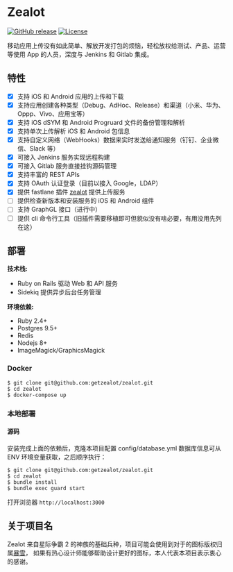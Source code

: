 # Zealot

[![GitHub release](https://img.shields.io/github/release/getzealot/zealot.svg)](https://github.com/getzealot/zealot/releases)
[![License](https://img.shields.io/github/license/getzealot/zealot)](LICENSE)

移动应用上传没有如此简单、解放开发打包的烦恼，轻松放权给测试、产品、运营等使用 App 的人员，深度与 Jenkins 和 Gitlab 集成。

## 特性

- [x] 支持 iOS 和 Android 应用的上传和下载
- [x] 支持应用创建各种类型（Debug、AdHoc、Release）和渠道（小米、华为、Oppp、Vivo、应用宝等）
- [x] 支持 iOS dSYM 和 Android Progruard 文件的备份管理和解析
- [x] 支持单次上传解析 iOS 和 Android 包信息
- [x] 支持自定义网络（WebHooks）数据来实时发送给通知服务（钉钉、企业微信、Slack 等）
- [x] 可接入 Jenkins 服务实现远程构建
- [x] 可接入 Gitlab 服务直接挂钩源码管理
- [x] 支持丰富的 REST APIs
- [x] 支持 OAuth 认证登录（目前以接入 Google，LDAP）
- [x] 提供 fastlane 插件 [zealot](https://github.com/getzealot/fastlane-plugin-zealot) 提供上传服务
- [ ] 提供检查新版本和安装服务的 iOS 和 Android 组件
- [ ] 支持 GraphGL 接口（进行中）
- [ ] 提供 cli 命令行工具（旧插件需要移植即可但貌似没有啥必要，有用没用先列在这）

## 部署

**技术栈:**

- Ruby on Rails 驱动 Web 和 API 服务
- Sidekiq 提供异步后台任务管理

**环境依赖:**

- Ruby 2.4+
- Postgres 9.5+
- Redis
- Nodejs 8+
- ImageMagick/GraphicsMagick

### Docker

```
$ git clone git@github.com:getzealot/zealot.git
$ cd zealot
$ docker-compose up
```

### 本地部署

#### 源码

安装完成上面的依赖后，克隆本项目配置 config/database.yml 数据库信息可从 ENV 环境变量获取，之后顺序执行：

```
$ git clone git@github.com:getzealot/zealot.git
$ cd zealot
$ bundle install
$ bundle exec guard start
```

打开浏览器 `http://localhost:3000`

## 关于项目名

Zealot 来自星际争霸 2 的神族的基础兵种，项目可能会使用到对于的图标版权归属[暴雪](https://www.blizzard.com)，
如果有热心设计师能够帮助设计更好的图标，本人代表本项目表示衷心的感谢。